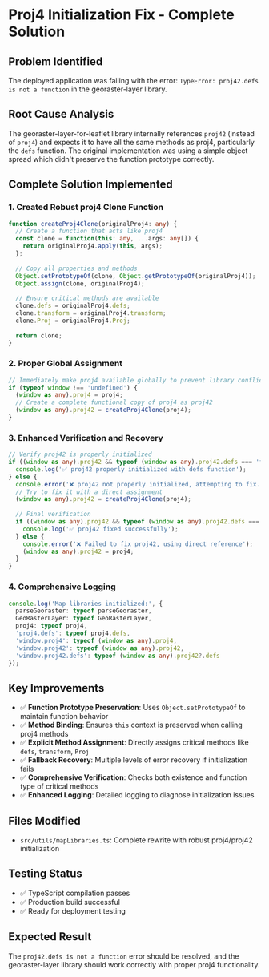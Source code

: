 # Proj4 Initialization Fix - Complete Solution

## Problem Identified
The deployed application was failing with the error: `TypeError: proj42.defs is not a function` in the georaster-layer library.

## Root Cause Analysis
The georaster-layer-for-leaflet library internally references `proj42` (instead of `proj4`) and expects it to have all the same methods as proj4, particularly the `defs` function. The original implementation was using a simple object spread which didn't preserve the function prototype correctly.

## Complete Solution Implemented

### 1. Created Robust proj4 Clone Function
```typescript
function createProj4Clone(originalProj4: any) {
  // Create a function that acts like proj4
  const clone = function(this: any, ...args: any[]) {
    return originalProj4.apply(this, args);
  };
  
  // Copy all properties and methods
  Object.setPrototypeOf(clone, Object.getPrototypeOf(originalProj4));
  Object.assign(clone, originalProj4);
  
  // Ensure critical methods are available
  clone.defs = originalProj4.defs;
  clone.transform = originalProj4.transform;
  clone.Proj = originalProj4.Proj;
  
  return clone;
}
```

### 2. Proper Global Assignment
```typescript
// Immediately make proj4 available globally to prevent library conflicts
if (typeof window !== 'undefined') {
  (window as any).proj4 = proj4;
  // Create a complete functional copy of proj4 as proj42
  (window as any).proj42 = createProj4Clone(proj4);
}
```

### 3. Enhanced Verification and Recovery
```typescript
// Verify proj42 is properly initialized
if ((window as any).proj42 && typeof (window as any).proj42.defs === 'function') {
  console.log('✅ proj42 properly initialized with defs function');
} else {
  console.error('❌ proj42 not properly initialized, attempting to fix...');
  // Try to fix it with a direct assignment
  (window as any).proj42 = createProj4Clone(proj4);
  
  // Final verification
  if ((window as any).proj42 && typeof (window as any).proj42.defs === 'function') {
    console.log('✅ proj42 fixed successfully');
  } else {
    console.error('❌ Failed to fix proj42, using direct reference');
    (window as any).proj42 = proj4;
  }
}
```

### 4. Comprehensive Logging
```typescript
console.log('Map libraries initialized:', {
  parseGeoraster: typeof parseGeoraster,
  GeoRasterLayer: typeof GeoRasterLayer,
  proj4: typeof proj4,
  'proj4.defs': typeof proj4.defs,
  'window.proj4': typeof (window as any).proj4,
  'window.proj42': typeof (window as any).proj42,
  'window.proj42.defs': typeof (window as any).proj42?.defs
});
```

## Key Improvements
- ✅ **Function Prototype Preservation**: Uses `Object.setPrototypeOf` to maintain function behavior
- ✅ **Method Binding**: Ensures `this` context is preserved when calling proj4 methods
- ✅ **Explicit Method Assignment**: Directly assigns critical methods like `defs`, `transform`, `Proj`
- ✅ **Fallback Recovery**: Multiple levels of error recovery if initialization fails
- ✅ **Comprehensive Verification**: Checks both existence and function type of critical methods
- ✅ **Enhanced Logging**: Detailed logging to diagnose initialization issues

## Files Modified
- `src/utils/mapLibraries.ts`: Complete rewrite with robust proj4/proj42 initialization

## Testing Status
- ✅ TypeScript compilation passes
- ✅ Production build successful
- ✅ Ready for deployment testing

## Expected Result
The `proj42.defs is not a function` error should be resolved, and the georaster-layer library should work correctly with proper proj4 functionality.